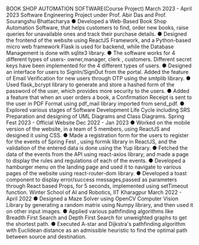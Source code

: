 BOOK SHOP AUTOMATION SOFTWARE(Course Project) March 2023 - April 2023
Software Engineering Project under Prof. Abir Das and Prof. Sourangshu Bhattacharya
● Developed a Web-Based Book Shop Automation Software, that helps customers to
find, order new books, raise queries for unavailable ones and track their purchase
details.
● Designed the frontend of the website using ReactJS Framework, and a
Python-based micro web framework Flask is used for backend, while the Database
Management is done with sqlite3 library.
● The software works for 4 different types of users- owner,manager, clerk , customers. Different secret keys have been
implemented for the 4 different types of users.
● Designed an interface for users to SignIn/SignOut from the portal. Added the feature
of Email Verification for new users through OTP using the smtplib library.
● Used flask_bcrypt library to generate and store a hashed form of the password of the
user, which provides more security to the users.
● Added a feature that when an user orders a book, a Confirmation Receipt is sent to
the user in PDF Format using pdf_mail library imported from send_pdf.
● Explored various stages of Software Development Life Cycle including SRS
Preparation and designing of UML Diagrams and Class Diagrams.
Spring Fest 2023 - Official Website Dec 2022 - Jan 2023
● Worked on the mobile version of the website, in a team of 5 members, using
ReactJS and designed it using CSS.
● Made a registration form for the users to register for the events of Spring Fest , using
formik library in ReactJS, and the validation of the entered data is done using the
Yup library.
● Fetched the data of the events from the API using react-axios library, and made a
page to display the rules and regulations of each of the events.
● Developed a hamburger menu on the landing page and used it to navigate to
various pages of the website using react-router-dom library.
● Developed a toast component to display error/success messages,passed as
parameters through React based Props, for 5 seconds, implemented using
setTimeout function.
Winter School of AI and Robotics, IIT Kharagpur March 2022 - April 2022
● Designed a Maze Solver using OpenCV Computer Vision Library by generating a
random matrix using Numpy library, and then used it on other input images.
● Applied various pathfinding algorithms like Breadth First Search and Depth First
Search for unweighted graphs to get the shortest path.
● Executed A-star and Dijkstra's pathfinding algorithm with Euclidean distance as an
admissible heuristic to find the optimal path between source and destination.
